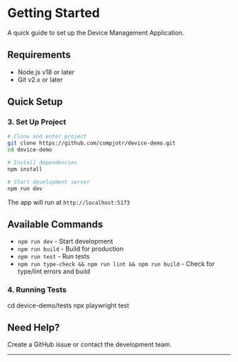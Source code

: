# Getting Started

A quick guide to set up the Device Management Application.

## Requirements

- Node.js v18 or later
- Git v2.x or later

## Quick Setup

### 3. Set Up Project

```bash
# Clone and enter project
git clone https://github.com/compjotr/device-demo.git
cd device-demo

# Install dependencies
npm install

# Start development server
npm run dev
```

The app will run at `http://localhost:5173`

## Available Commands

- `npm run dev` - Start development
- `npm run build` - Build for production
- `npm run test` - Run tests
- `npm run type-check && npm run lint && npm run build` - Check for type/lint errors and build

### 4. Running Tests

cd device-demo/tests
npx playwright test

## Need Help?

Create a GitHub issue or contact the development team.

---
